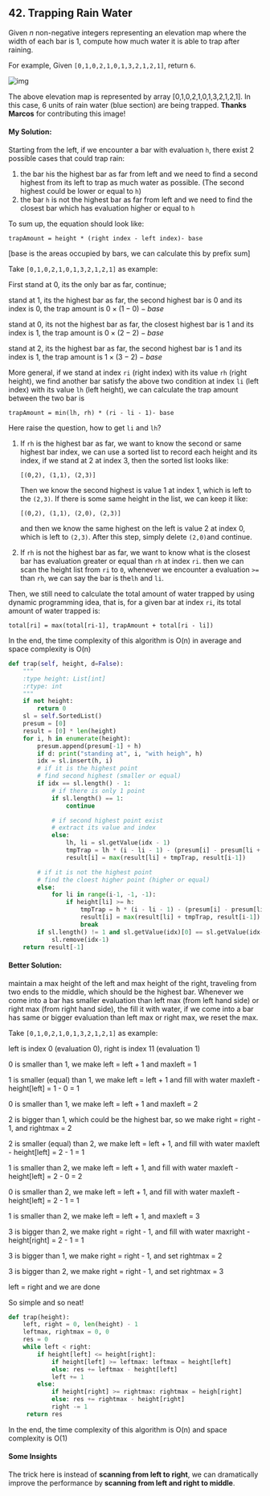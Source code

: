 ## 42. Trapping Rain Water

Given *n* non-negative integers representing an elevation map where the width of each bar is 1, compute how much water it is able to trap after raining. 

For example, 
Given `[0,1,0,2,1,0,1,3,2,1,2,1]`, return `6`.

![img](https://leetcode.com/static/images/problemset/rainwatertrap.png)

The above elevation map is represented by array [0,1,0,2,1,0,1,3,2,1,2,1]. In this case, 6 units of rain water (blue section) are being trapped. **Thanks Marcos** for contributing this image!



#### My Solution:

Starting from the left, if we encounter a bar with evaluation `h`, there exist 2 possible cases that could trap rain:

1. the bar `h`is the highest bar as far from left and we need to find a second highest from its left to trap as much water as possible. (The second highest could be lower or equal to `h`)
2. the bar `h` is not the highest bar as far from left and we need to find the closest bar which has evaluation higher or equal to `h`

To sum up, the equation should look like:

`trapAmount = height * (right index - left index)- base` 

[base is the areas occupied by bars, we can calculate this by prefix sum]

Take  `[0,1,0,2,1,0,1,3,2,1,2,1]` as example:

First stand at 0, its the only bar as far, continue;

stand at 1, its the highest bar as far, the second highest bar is 0 and its index is 0, the trap amount is $0 \times (1-0) - base$  

stand at 0, its not the highest bar as far, the closest highest bar is 1 and its index is 1, the trap amount is $0 \times (2-2) - base$ 

stand at 2, its the highest bar as far, the second highest bar is 1 and its index is 1, the trap amount is $1 \times (3-2) - base$ 

More general, if we stand at index `ri` (right index) with its value `rh` (right height), we find another bar satisfy the above two condition at index `li` (left index) with its value `lh` (left height), we can calculate the trap amount between the two bar is

`trapAmount = min(lh, rh) * (ri - li - 1)- base`

Here raise the question, how to get `li` and `lh`?

1. If `rh` is the highest bar as far, we want to know the second or same highest bar index, we can use a sorted list to record each height and its index, if we stand at 2 at index 3, then the sorted list looks like:

   `[(0,2), (1,1), (2,3)]`

   Then we know the second highest is value 1 at index 1, which is left to the `(2,3)`. If there is some same height in the list, we can keep it like:

   `[(0,2), (1,1), (2,0), (2,3)]`

   and then we know the same highest on the left is value 2 at index 0, which is left to `(2,3)`. After this step, simply delete `(2,0)`and continue.

2. If `rh` is not the highest bar as far, we want to know what is the closest bar has evaluation greater or equal than `rh` at index  `ri`. then we can scan the height list from `ri` to `0`, whenever we encounter a evaluation `>=` than `rh`, we can say the bar is the`lh` and `li`. 

Then, we still need to calculate the total amount of water trapped by using dynamic programming idea, that is, for a given bar at index `ri`, its total amount of water trapped is:

`total[ri] = max(total[ri-1], trapAmount + total[ri - li])`

In the end, the time complexity of this algorithm is O(n) in average and space complexity is O(n)

```Python
def trap(self, height, d=False):
    """
    :type height: List[int]
    :rtype: int
    """
    if not height:
        return 0
    sl = self.SortedList()
    presum = [0]
    result = [0] * len(height)
    for i, h in enumerate(height):
        presum.append(presum[-1] + h)
        if d: print("standing at", i, "with heigh", h)
        idx = sl.insert(h, i)
        # if it is the highest point
        # find second highest (smaller or equal)
        if idx == sl.length() - 1:
            # if there is only 1 point
            if sl.length() == 1:
                continue

            # if second highest point exist
            # extract its value and index
            else:
                lh, li = sl.getValue(idx - 1)
                tmpTrap = lh * (i - li - 1) - (presum[i] - presum[li + 1])
                result[i] = max(result[li] + tmpTrap, result[i-1])

        # if it is not the highest point
        # find the cloest higher point (higher or equal)
        else:
            for li in range(i-1, -1, -1):
                if height[li] >= h:
                    tmpTrap = h * (i - li - 1) - (presum[i] - presum[li + 1])
                    result[i] = max(result[li] + tmpTrap, result[i-1])
                    break
        if sl.length() != 1 and sl.getValue(idx)[0] == sl.getValue(idx-1)[0]:
            sl.remove(idx-1)
    return result[-1]
```





#### Better Solution:

maintain a max height of the left and max height of the right, traveling from two ends to the middle, which should be the highest bar. Whenever we come into a bar has smaller evaluation than left max (from left hand side) or right max (from right hand side), the fill it with water, if we come into a bar has same or bigger evaluation than left max or right max, we reset the max.

Take  `[0,1,0,2,1,0,1,3,2,1,2,1]` as example:

left is index 0 (evaluation 0), right is index 11 (evaluation 1)

0 is smaller than 1, we make left = left + 1 and maxleft = 1

1 is smaller (equal) than 1, we make left = left + 1 and fill with water maxleft - height[left] = 1 -  0 = 1

0 is smaller than 1, we make left = left + 1 and maxleft = 2

2 is bigger than 1, which could be the highest bar, so we make right = right - 1, and rightmax = 2

2 is smaller (equal) than 2, we make left = left + 1, and fill with water maxleft - height[left] = 2 - 1 = 1

1 is smaller than 2, we make left = left + 1, and fill with water maxleft - height[left] = 2 - 0 = 2

0 is smaller than 2, we make left = left + 1, and fill with water maxleft - height[left] = 2 - 1 = 1

1 is smaller than 2, we make left = left + 1, and maxleft = 3

3 is bigger than 2, we make right = right - 1, and fill with water maxright - height[right] = 2 - 1 = 1

3 is bigger than 1, we make right = right - 1, and set rightmax = 2

3 is bigger than 2, we make right = right - 1, and set rightmax = 3

left = right and we are done

So simple and so neat!

```Python
def trap(height):
    left, right = 0, len(height) - 1
    leftmax, rightmax = 0, 0
    res = 0
    while left < right:
        if height[left] <= height[right]:
            if height[left] >= leftmax: leftmax = height[left]
            else: res += leftmax - height[left]
            left += 1
        else:
            if height[right] >= rightmax: rightmax = heigh[right]
            else: res += rightmax - height[right]
            right -= 1
     return res
```

In the end, the time complexity of this algorithm is O(n) and space complexity is O(1)



#### Some Insights

The trick here is instead of **scanning from left to right**, we can dramatically improve the performance by **scanning from left and right to middle**.